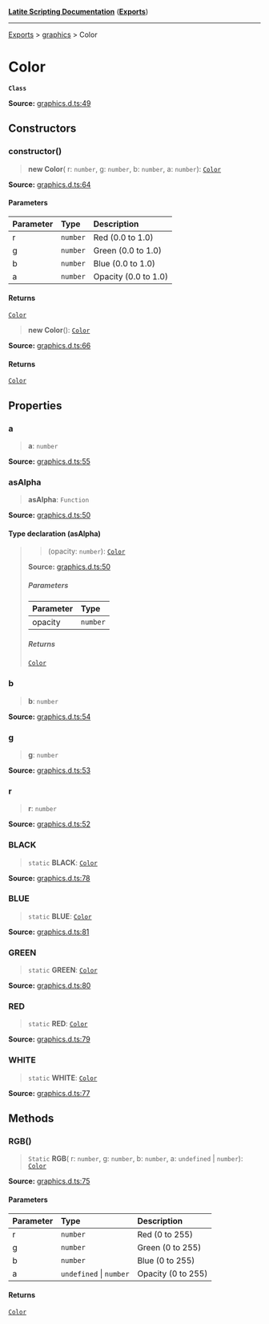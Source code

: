 [**Latite Scripting Documentation**](../../README.md) ([**Exports**](../../exports.md))

---

[Exports](../../exports.md) > [graphics](../index.md) > Color

# Color

**`Class`**

**Source:** [graphics.d.ts:49](https://github.com/LatiteScripting/latitescripting.github.io/blob/b8f7d69/definitions/graphics.d.ts#L49)

## Constructors

### constructor()

> **new Color**(
> r: `number`,
> g: `number`,
> b: `number`,
> a: `number`): [`Color`](class.Color.md)

**Source:** [graphics.d.ts:64](https://github.com/LatiteScripting/latitescripting.github.io/blob/b8f7d69/definitions/graphics.d.ts#L64)

#### Parameters

| Parameter | Type     | Description          |
| :-------- | :------- | :------------------- |
| r         | `number` | Red (0.0 to 1.0)     |
| g         | `number` | Green (0.0 to 1.0)   |
| b         | `number` | Blue (0.0 to 1.0)    |
| a         | `number` | Opacity (0.0 to 1.0) |

#### Returns

[`Color`](class.Color.md)

> **new Color**(): [`Color`](class.Color.md)

**Source:** [graphics.d.ts:66](https://github.com/LatiteScripting/latitescripting.github.io/blob/b8f7d69/definitions/graphics.d.ts#L66)

#### Returns

[`Color`](class.Color.md)

## Properties

### a

> **a**: `number`

**Source:** [graphics.d.ts:55](https://github.com/LatiteScripting/latitescripting.github.io/blob/b8f7d69/definitions/graphics.d.ts#L55)

### asAlpha

> **asAlpha**: `Function`

**Source:** [graphics.d.ts:50](https://github.com/LatiteScripting/latitescripting.github.io/blob/b8f7d69/definitions/graphics.d.ts#L50)

#### Type declaration (asAlpha)

> > (opacity: `number`): [`Color`](class.Color.md)
>
> **Source:** [graphics.d.ts:50](https://github.com/LatiteScripting/latitescripting.github.io/blob/b8f7d69/definitions/graphics.d.ts#L50)
>
> ##### Parameters
>
> | Parameter | Type     |
> | :-------- | :------- |
> | opacity   | `number` |
>
> ##### Returns
>
> [`Color`](class.Color.md)

### b

> **b**: `number`

**Source:** [graphics.d.ts:54](https://github.com/LatiteScripting/latitescripting.github.io/blob/b8f7d69/definitions/graphics.d.ts#L54)

### g

> **g**: `number`

**Source:** [graphics.d.ts:53](https://github.com/LatiteScripting/latitescripting.github.io/blob/b8f7d69/definitions/graphics.d.ts#L53)

### r

> **r**: `number`

**Source:** [graphics.d.ts:52](https://github.com/LatiteScripting/latitescripting.github.io/blob/b8f7d69/definitions/graphics.d.ts#L52)

### BLACK

> `static` **BLACK**: [`Color`](class.Color.md)

**Source:** [graphics.d.ts:78](https://github.com/LatiteScripting/latitescripting.github.io/blob/b8f7d69/definitions/graphics.d.ts#L78)

### BLUE

> `static` **BLUE**: [`Color`](class.Color.md)

**Source:** [graphics.d.ts:81](https://github.com/LatiteScripting/latitescripting.github.io/blob/b8f7d69/definitions/graphics.d.ts#L81)

### GREEN

> `static` **GREEN**: [`Color`](class.Color.md)

**Source:** [graphics.d.ts:80](https://github.com/LatiteScripting/latitescripting.github.io/blob/b8f7d69/definitions/graphics.d.ts#L80)

### RED

> `static` **RED**: [`Color`](class.Color.md)

**Source:** [graphics.d.ts:79](https://github.com/LatiteScripting/latitescripting.github.io/blob/b8f7d69/definitions/graphics.d.ts#L79)

### WHITE

> `static` **WHITE**: [`Color`](class.Color.md)

**Source:** [graphics.d.ts:77](https://github.com/LatiteScripting/latitescripting.github.io/blob/b8f7d69/definitions/graphics.d.ts#L77)

## Methods

### RGB()

> `Static` **RGB**(
> r: `number`,
> g: `number`,
> b: `number`,
> a: `undefined` \| `number`): [`Color`](class.Color.md)

**Source:** [graphics.d.ts:75](https://github.com/LatiteScripting/latitescripting.github.io/blob/b8f7d69/definitions/graphics.d.ts#L75)

#### Parameters

| Parameter | Type                    | Description        |
| :-------- | :---------------------- | :----------------- |
| r         | `number`                | Red (0 to 255)     |
| g         | `number`                | Green (0 to 255)   |
| b         | `number`                | Blue (0 to 255)    |
| a         | `undefined` \| `number` | Opacity (0 to 255) |

#### Returns

[`Color`](class.Color.md)
